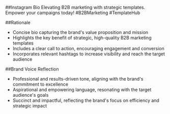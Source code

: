 ##Instagram Bio
Elevating B2B marketing with strategic templates. Empower your campaigns today! #B2BMarketing #TemplateHub

##Rationale
- Concise bio capturing the brand's value proposition and mission
- Highlights the key benefit of strategic, high-quality B2B marketing templates
- Includes a clear call to action, encouraging engagement and conversion
- Incorporates relevant hashtags to increase visibility and reach the target audience

##Brand Voice Reflection
- Professional and results-driven tone, aligning with the brand's commitment to excellence
- Aspirational and empowering language, resonating with the target audience's goals
- Succinct and impactful, reflecting the brand's focus on efficiency and strategic impact